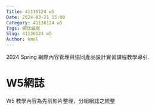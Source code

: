 ```yaml
---
Title: 41136124 w5
Date: 2024-03-21 15:00
Category: 41136124 w5
Tags: 網誌編寫
Slug: 41136124 w5
Author: kmol
---
```


2024 Spring 網際內容管理與協同產品設計實習課程教學導引.

<!-- PELICAN_END_SUMMARY -->

# W5網誌
W5 教學內容為先前影片整理，分組網誌之統整